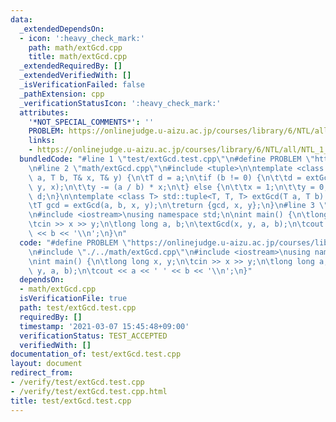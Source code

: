 ```yaml
---
data:
  _extendedDependsOn:
  - icon: ':heavy_check_mark:'
    path: math/extGcd.cpp
    title: math/extGcd.cpp
  _extendedRequiredBy: []
  _extendedVerifiedWith: []
  _isVerificationFailed: false
  _pathExtension: cpp
  _verificationStatusIcon: ':heavy_check_mark:'
  attributes:
    '*NOT_SPECIAL_COMMENTS*': ''
    PROBLEM: https://onlinejudge.u-aizu.ac.jp/courses/library/6/NTL/all/NTL_1_E
    links:
    - https://onlinejudge.u-aizu.ac.jp/courses/library/6/NTL/all/NTL_1_E
  bundledCode: "#line 1 \"test/extGcd.test.cpp\"\n#define PROBLEM \"https://onlinejudge.u-aizu.ac.jp/courses/library/6/NTL/all/NTL_1_E\"\
    \n#line 2 \"math/extGcd.cpp\"\n#include <tuple>\n\ntemplate <class T> T extGcd(T\
    \ a, T b, T& x, T& y) {\n\tT d = a;\n\tif (b != 0) {\n\t\td = extGcd(b, a % b,\
    \ y, x);\n\t\ty -= (a / b) * x;\n\t} else {\n\t\tx = 1;\n\t\ty = 0;\n\t}\n\treturn\
    \ d;\n}\n\ntemplate <class T> std::tuple<T, T, T> extGcd(T a, T b) {\n\tT x, y;\n\
    \tT gcd = extGcd(a, b, x, y);\n\treturn {gcd, x, y};\n}\n#line 3 \"test/extGcd.test.cpp\"\
    \n#include <iostream>\nusing namespace std;\n\nint main() {\n\tlong long x, y;\n\
    \tcin >> x >> y;\n\tlong long a, b;\n\textGcd(x, y, a, b);\n\tcout << a << ' '\
    \ << b << '\\n';\n}\n"
  code: "#define PROBLEM \"https://onlinejudge.u-aizu.ac.jp/courses/library/6/NTL/all/NTL_1_E\"\
    \n#include \"./../math/extGcd.cpp\"\n#include <iostream>\nusing namespace std;\n\
    \nint main() {\n\tlong long x, y;\n\tcin >> x >> y;\n\tlong long a, b;\n\textGcd(x,\
    \ y, a, b);\n\tcout << a << ' ' << b << '\\n';\n}"
  dependsOn:
  - math/extGcd.cpp
  isVerificationFile: true
  path: test/extGcd.test.cpp
  requiredBy: []
  timestamp: '2021-03-07 15:45:48+09:00'
  verificationStatus: TEST_ACCEPTED
  verifiedWith: []
documentation_of: test/extGcd.test.cpp
layout: document
redirect_from:
- /verify/test/extGcd.test.cpp
- /verify/test/extGcd.test.cpp.html
title: test/extGcd.test.cpp
---
```

